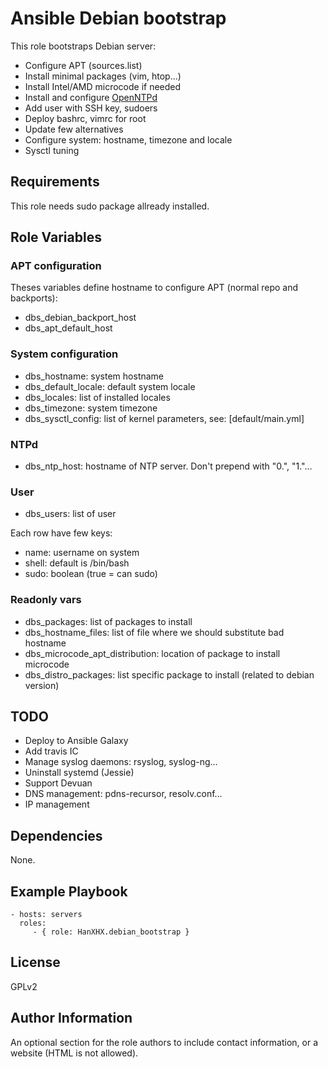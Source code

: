 Ansible Debian bootstrap
========================

This role bootstraps Debian server:

  - Configure APT (sources.list)
  - Install minimal packages (vim, htop...)
  - Install Intel/AMD microcode if needed
  - Install and configure [OpenNTPd](http://www.openntpd.org/)
  - Add user with SSH key, sudoers
  - Deploy bashrc, vimrc for root
  - Update few alternatives
  - Configure system: hostname, timezone and locale
  - Sysctl tuning


Requirements
------------

This role needs sudo package allready installed.

Role Variables
--------------

### APT configuration

Theses variables define hostname to configure APT (normal repo and backports):

  - dbs\_debian\_backport\_host
  - dbs\_apt\_default\_host

### System configuration

  - dbs\_hostname: system hostname
  - dbs\_default\_locale: default system locale
  - dbs\_locales: list of installed locales 
  - dbs\_timezone: system timezone
  - dbs\_sysctl\_config: list of kernel parameters, see: [default/main.yml]

### NTPd

  - dbs\_ntp\_host: hostname of NTP server. Don't prepend with "0.", "1."...

### User

  - dbs\_users: list of user

Each row have few keys:

  - name: username on system
  - shell: default is /bin/bash
  - sudo: boolean (true = can sudo)


### Readonly vars

  - dbs\_packages: list of packages to install
  - dbs\_hostname\_files: list of file where we should substitute bad hostname
  - dbs\_microcode\_apt\_distribution: location of package to install microcode
  - dbs\_distro\_packages: list specific package to install (related to debian version)

TODO
----

  - Deploy to Ansible Galaxy
  - Add travis IC
  - Manage syslog daemons: rsyslog, syslog-ng...
  - Uninstall systemd (Jessie)
  - Support Devuan
  - DNS management: pdns-recursor, resolv.conf...
  - IP management

Dependencies
------------

None.

Example Playbook
----------------

    - hosts: servers
      roles:
         - { role: HanXHX.debian_bootstrap }

License
-------

GPLv2

Author Information
------------------

An optional section for the role authors to include contact information, or a website (HTML is not allowed).
